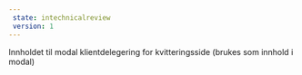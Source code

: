 ```yaml
---
 state: intechnicalreview
 version: 1
---
```

Innholdet til modal klientdelegering for kvitteringsside (brukes som innhold i modal)